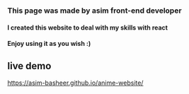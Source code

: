 ### This page was made by asim front-end developer

#### I created this website to deal with my skills with react

#### Enjoy using it as you wish :)

## live demo

https://asim-basheer.github.io/anime-website/


